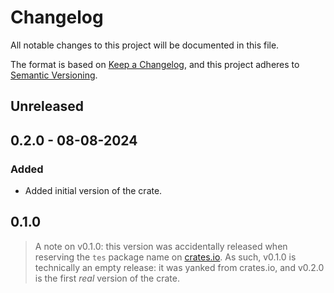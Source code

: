 # Changelog

All notable changes to this project will be documented in this file.

The format is based on [Keep a Changelog](https://keepachangelog.com/en/1.1.0/),
and this project adheres to [Semantic Versioning](https://semver.org/spec/v2.0.0.html).

## Unreleased

## 0.2.0 - 08-08-2024

### Added

- Added initial version of the crate.

## 0.1.0

> A note on v0.1.0: this version was accidentally released when reserving the
> `tes` package name on [crates.io](https://crates.io/crates/tes). As such,
> v0.1.0 is technically an empty release: it was yanked from crates.io, and
> v0.2.0 is the first _real_ version of the crate.
